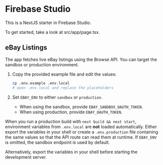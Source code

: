 # Firebase Studio

This is a NextJS starter in Firebase Studio.

To get started, take a look at src/app/page.tsx.

## eBay Listings

The app fetches live eBay listings using the Browse API. You can target the
sandbox or production environment.

1. Copy the provided example file and edit the values:

   ```bash
   cp .env.example .env.local
   # open .env.local and replace the placeholders
   ```

2. Set `EBAY_ENV` to either `sandbox` or `production`.
   - When using the sandbox, provide `EBAY_SANDBOX_OAUTH_TOKEN`.
   - When using production, provide `EBAY_OAUTH_TOKEN`.

When you run a production build with `next build && next start`, environment
variables from `.env.local` are **not** loaded automatically. Either export the
variables in your shell or create a `.env.production` file containing the same
values so that the API route can read them at runtime. If `EBAY_ENV` is
omitted, the sandbox endpoint is used by default.

Alternatively, export the variables in your shell before starting the
development server.
